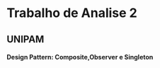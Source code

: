 <h1>Trabalho de Analise 2</h1>
<h2>UNIPAM</h2>
<h4>Design Pattern: Composite,Observer e Singleton<h4>